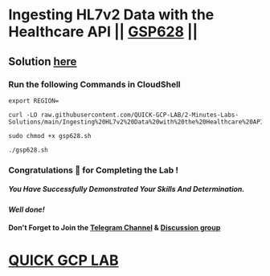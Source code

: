 # Ingesting HL7v2 Data with the Healthcare API || [GSP628](https://www.cloudskillsboost.google/focuses/7015?parent=catalog) ||

## Solution [here]()

### Run the following Commands in CloudShell
```
export REGION=
``` 
```
curl -LO raw.githubusercontent.com/QUICK-GCP-LAB/2-Minutes-Labs-Solutions/main/Ingesting%20HL7v2%20Data%20with%20the%20Healthcare%20API/gsp628.sh

sudo chmod +x gsp628.sh

./gsp628.sh
```

### Congratulations 🎉 for Completing the Lab !

##### *You Have Successfully Demonstrated Your Skills And Determination.*

#### *Well done!*

#### Don't Forget to Join the [Telegram Channel](https://t.me/QuickGcpLab) & [Discussion group](https://t.me/QuickGcpLabChats)

# [QUICK GCP LAB](https://www.youtube.com/@quickgcplab)
